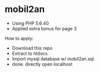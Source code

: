 # mobil2an
- Using PHP 5.6.40
- Applied extra bonus for page 3

How to apply:
- Download this repo
- Extract to htdocs
- Import mysql database w/ mobil2an.sql
- done. directly open localhost 

